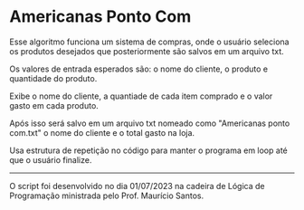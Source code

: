 # Americanas Ponto Com
Esse algoritmo funciona um sistema de compras, onde o usuário seleciona os produtos desejados que posteriormente são 
salvos em um arquivo txt.

Os valores de entrada esperados são: o nome do cliente, o produto e quantidade do produto.

Exibe o nome do cliente, a quantiade de cada item comprado e o valor gasto em cada produto.

Após isso será salvo em um arquivo txt nomeado como "Americanas ponto com.txt" o nome do cliente e o total gasto na 
loja.

Usa estrutura de repetição no código para manter o programa em loop até que o usuário finalize.

---
O script foi desenvolvido no dia 01/07/2023 na cadeira de Lógica de Programação ministrada pelo Prof. Maurício Santos.

